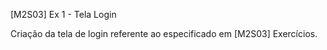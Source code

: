 [M2S03] Ex 1 - Tela Login

Criação da tela de login referente ao especificado em [M2S03] Exercícios.